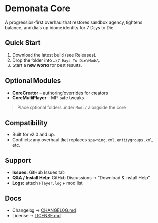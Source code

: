 # Demonata Core

A progression-first overhaul that restores sandbox agency, tightens balance, and dials up biome identity for 7 Days to Die.

## Quick Start
1. Download the latest build (see Releases).
2. Drop the folder into `…\7 Days To Die\Mods\`.
3. Start a **new world** for best results.

## Optional Modules
- **CoreCreator** – authoring/overrides for creators
- **CoreMultiPlayer** – MP-safe tweaks
> Place optional folders under `Mods/` alongside the core.

## Compatibility
- Built for v2.0 and up.
- Conflicts: any overhaul that replaces `spawning.xml`, `entitygroups.xml`, etc.

## Support
- **Issues:** GitHub Issues tab
- **Q&A / Install Help:** GitHub Discussions → “Download & Install Help”
- **Logs:** attach `Player.log` + mod list

## Docs
- Changelog → [CHANGELOG.md](./CHANGELOG.md)
- License → [LICENSE.md](./LICENSE.md)
